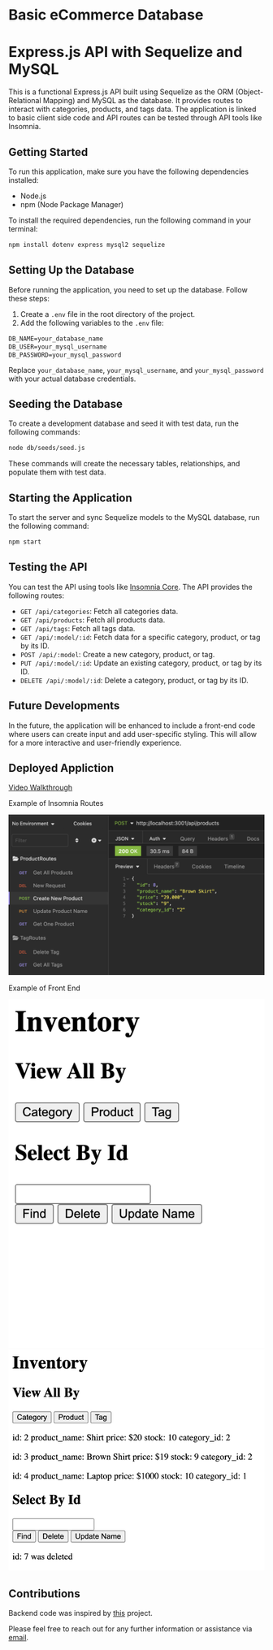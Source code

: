 # Basic eCommerce Database

# Express.js API with Sequelize and MySQL

This is a functional Express.js API built using Sequelize as the ORM (Object-Relational Mapping) and MySQL as the database. It provides routes to interact with categories, products, and tags data. The application is linked to basic client side code and API routes can be tested through API tools like Insomnia. 

## Getting Started

To run this application, make sure you have the following dependencies installed:

- Node.js
- npm (Node Package Manager)

To install the required dependencies, run the following command in your terminal:

```bash
npm install dotenv express mysql2 sequelize
```

## Setting Up the Database

Before running the application, you need to set up the database. Follow these steps:

1. Create a `.env` file in the root directory of the project.
2. Add the following variables to the `.env` file:

```
DB_NAME=your_database_name
DB_USER=your_mysql_username
DB_PASSWORD=your_mysql_password
```

Replace `your_database_name`, `your_mysql_username`, and `your_mysql_password` with your actual database credentials.

## Seeding the Database

To create a development database and seed it with test data, run the following commands:

```bash
node db/seeds/seed.js
```

These commands will create the necessary tables, relationships, and populate them with test data.

## Starting the Application

To start the server and sync Sequelize models to the MySQL database, run the following command:

```bash
npm start
```

## Testing the API

You can test the API using tools like [Insomnia Core](https://insomnia.rest/core/). The API provides the following routes:

- `GET /api/categories`: Fetch all categories data.
- `GET /api/products`: Fetch all products data.
- `GET /api/tags`: Fetch all tags data.
- `GET /api/:model/:id`: Fetch data for a specific category, product, or tag by its ID.
- `POST /api/:model`: Create a new category, product, or tag.
- `PUT /api/:model/:id`: Update an existing category, product, or tag by its ID.
- `DELETE /api/:model/:id`: Delete a category, product, or tag by its ID.

## Future Developments

In the future, the application will be enhanced to include a front-end code where users can create input and add user-specific styling. This will allow for a more interactive and user-friendly experience.

## Deployed Appliction 
[Video Walkthrough]()

Example of Insomnia Routes

![alt text](./public/images/exampleInsomnia.png)

Example of Front End

![alt text](./public/images/indexHTML.png)
![alt text](./public/images/exampleDeleteRoute.png)

## Contributions

Backend code was inspired by [this](https://github.com/coding-boot-camp/fantastic-umbrella) project. 

Please feel free to reach out for any further information or assistance via [email](mailto:merel.burleigh@gmail.com). 
